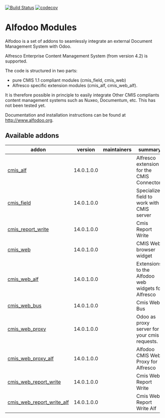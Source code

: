 [![Build Status](https://travis-ci.org/acsone/alfodoo.svg?branch=13.0)](https://travis-ci.org/acsone/alfodoo)
[![codecov](https://codecov.io/gh/acsone/alfodoo/branch/13.0/graph/badge.svg)](https://codecov.io/gh/acsone/alfodoo)
# Alfodoo Modules

Alfodoo is a set of addons to seamlessly integrate an external Document
Management System with Odoo.

Alfresco Enterprise Content Management System (from version 4.2) is supported.

The code is structured in two parts:
- pure CMIS 1.1 compliant modules (cmis_field, cmis_web)
- Alfresco specific extension modules (cmis_alf, cmis_web_alf). 

It is therefore possible in principle to easily integrate Other CMIS compliants
content management systems such as Nuxeo, Documentum, etc. This has not been tested yet.

Documentation and installation instructions can be found at http://www.alfodoo.org.

[//]: # (addons)

Available addons
----------------
addon | version | maintainers | summary
--- | --- | --- | ---
[cmis_alf](cmis_alf/) | 14.0.1.0.0 |  | Alfresco extension for the CMIS Connector
[cmis_field](cmis_field/) | 14.0.1.0.0 |  | Specialized field to work with a CMIS server
[cmis_report_write](cmis_report_write/) | 14.0.1.0.0 |  | Cmis Report Write
[cmis_web](cmis_web/) | 14.0.1.0.0 |  | CMIS Web browser widget
[cmis_web_alf](cmis_web_alf/) | 14.0.1.0.0 |  | Extensions to the Alfodoo web widgets for Alfresco
[cmis_web_bus](cmis_web_bus/) | 14.0.1.0.0 |  | Cmis Web Bus
[cmis_web_proxy](cmis_web_proxy/) | 14.0.1.0.0 |  | Odoo as proxy server for your cmis requests.
[cmis_web_proxy_alf](cmis_web_proxy_alf/) | 14.0.1.0.0 |  | Alfodoo CMIS Web Proxy for Alfresco
[cmis_web_report_write](cmis_web_report_write/) | 14.0.1.0.0 |  | Cmis Web Report Write
[cmis_web_report_write_alf](cmis_web_report_write_alf/) | 14.0.1.0.0 |  | Cmis Web Report Write Alf

[//]: # (end addons)
